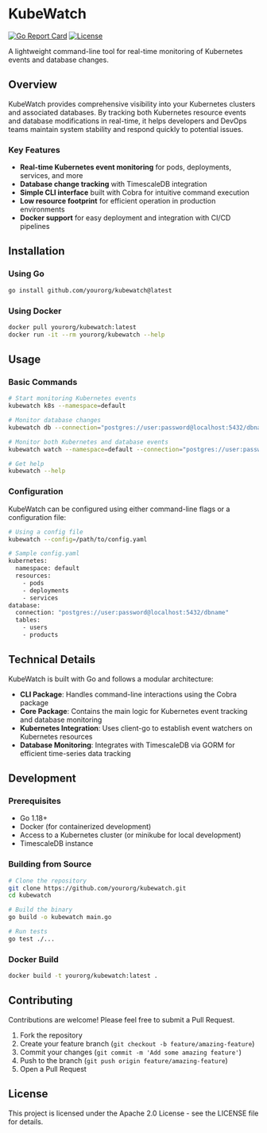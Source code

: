 # KubeWatch

[![Go Report Card](https://goreportcard.com/badge/github.com/yourorg/kubewatch)](https://goreportcard.com/report/github.com/yourorg/kubewatch)
[![License](https://img.shields.io/badge/License-Apache%202.0-blue.svg)](https://opensource.org/licenses/Apache-2.0)

A lightweight command-line tool for real-time monitoring of Kubernetes events and database changes.

## Overview

KubeWatch provides comprehensive visibility into your Kubernetes clusters and associated databases. By tracking both Kubernetes resource events and database modifications in real-time, it helps developers and DevOps teams maintain system stability and respond quickly to potential issues.

### Key Features

- **Real-time Kubernetes event monitoring** for pods, deployments, services, and more
- **Database change tracking** with TimescaleDB integration
- **Simple CLI interface** built with Cobra for intuitive command execution
- **Low resource footprint** for efficient operation in production environments
- **Docker support** for easy deployment and integration with CI/CD pipelines

## Installation

### Using Go

```bash
go install github.com/yourorg/kubewatch@latest
```

### Using Docker

```bash
docker pull yourorg/kubewatch:latest
docker run -it --rm yourorg/kubewatch --help
```

## Usage

### Basic Commands

```bash
# Start monitoring Kubernetes events
kubewatch k8s --namespace=default

# Monitor database changes
kubewatch db --connection="postgres://user:password@localhost:5432/dbname"

# Monitor both Kubernetes and database events
kubewatch watch --namespace=default --connection="postgres://user:password@localhost:5432/dbname"

# Get help
kubewatch --help
```

### Configuration

KubeWatch can be configured using either command-line flags or a configuration file:

```bash
# Using a config file
kubewatch --config=/path/to/config.yaml

# Sample config.yaml
kubernetes:
  namespace: default
  resources:
    - pods
    - deployments
    - services
database:
  connection: "postgres://user:password@localhost:5432/dbname"
  tables:
    - users
    - products
```

## Technical Details

KubeWatch is built with Go and follows a modular architecture:

- **CLI Package**: Handles command-line interactions using the Cobra package
- **Core Package**: Contains the main logic for Kubernetes event tracking and database monitoring
- **Kubernetes Integration**: Uses client-go to establish event watchers on Kubernetes resources
- **Database Monitoring**: Integrates with TimescaleDB via GORM for efficient time-series data tracking

## Development

### Prerequisites

- Go 1.18+
- Docker (for containerized development)
- Access to a Kubernetes cluster (or minikube for local development)
- TimescaleDB instance

### Building from Source

```bash
# Clone the repository
git clone https://github.com/yourorg/kubewatch.git
cd kubewatch

# Build the binary
go build -o kubewatch main.go

# Run tests
go test ./...
```

### Docker Build

```bash
docker build -t yourorg/kubewatch:latest .
```

## Contributing

Contributions are welcome! Please feel free to submit a Pull Request.

1. Fork the repository
2. Create your feature branch (`git checkout -b feature/amazing-feature`)
3. Commit your changes (`git commit -m 'Add some amazing feature'`)
4. Push to the branch (`git push origin feature/amazing-feature`)
5. Open a Pull Request

## License

This project is licensed under the Apache 2.0 License - see the LICENSE file for details.